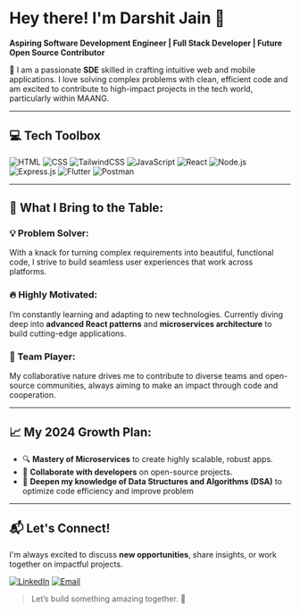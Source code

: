 # Hey there! I'm Darshit Jain 👋

**Aspiring Software Development Engineer | Full Stack Developer | Future Open Source Contributor**

🚀 I am a passionate **SDE** skilled in crafting intuitive web and mobile applications. I love solving complex problems with clean, efficient code and am excited to contribute to high-impact projects in the tech world, particularly within MAANG.

---

## 💻 Tech Toolbox

![HTML](https://img.shields.io/badge/HTML-E34F26?style=for-the-badge&logo=html5&logoColor=white)
![CSS](https://img.shields.io/badge/CSS-1572B6?style=for-the-badge&logo=css3&logoColor=white)
![TailwindCSS](https://img.shields.io/badge/TailwindCSS-06B6D4?style=for-the-badge&logo=tailwindcss&logoColor=white)
![JavaScript](https://img.shields.io/badge/JavaScript-F7DF1E?style=for-the-badge&logo=javascript&logoColor=black)
![React](https://img.shields.io/badge/React-61DAFB?style=for-the-badge&logo=react&logoColor=black)
![Node.js](https://img.shields.io/badge/Node.js-339933?style=for-the-badge&logo=nodedotjs&logoColor=white)
![Express.js](https://img.shields.io/badge/Express.js-000000?style=for-the-badge&logo=express&logoColor=white)
![Flutter](https://img.shields.io/badge/Flutter-02569B?style=for-the-badge&logo=flutter&logoColor=white)
![Postman](https://img.shields.io/badge/Postman-FF6C37?style=for-the-badge&logo=postman&logoColor=white)

---

## 🚀 What I Bring to the Table:

### 💡 Problem Solver:
With a knack for turning complex requirements into beautiful, functional code, I strive to build seamless user experiences that work across platforms.

### 🔥 Highly Motivated:
I’m constantly learning and adapting to new technologies. Currently diving deep into **advanced React patterns** and **microservices architecture** to build cutting-edge applications.

### 🌟 Team Player:
My collaborative nature drives me to contribute to diverse teams and open-source communities, always aiming to make an impact through code and cooperation.

<!--
---

## 🌟 Featured Projects:

### 1️⃣ [Expense Tracker: Track & Manage Finances Effortlessly 💸](https://github.com/your-repo)
**Tech:** React, Appwrite, Node.js  
A highly interactive, full-featured **expense management system** with authentication, real-time data syncing, and a sleek UI designed for user convenience.

### 2️⃣ [Project Name 2: Captivating One-liner](https://github.com/your-repo)
**Tech:** React, Node.js, Tailwind CSS  
Brief project description that highlights an exciting use case or problem solved.

**🛠️ More projects?** [Check them out here!](https://github.com/your-profile)
-->

---

## 📈 My 2024 Growth Plan:

- 🔍 **Mastery of Microservices** to create highly scalable, robust apps.
- 👥 **Collaborate with developers** on open-source projects.
- 🧠 **Deepen my knowledge of Data Structures and Algorithms (DSA)** to optimize code efficiency and improve problem

---
<!--
## 💼 Why Hire Me?

- ✅ **Proven Skills**: My project portfolio speaks for itself — I've built end-to-end solutions with cutting-edge tech.
- 🔄 **Agile Mindset**: I thrive in fast-paced environments and bring an agile approach to delivering high-quality software.
- 💬 **Excellent Communicator**: I believe in transparent, timely communication and enjoy working in collaborative teams.

---
-->

## 📬 Let's Connect!

I'm always excited to discuss **new opportunities**, share insights, or work together on impactful projects.

[![LinkedIn](https://img.shields.io/badge/LinkedIn-%230077B5.svg?style=for-the-badge&logo=linkedin&logoColor=white)](https://www.linkedin.com/in/djain9906)
[![Email](https://img.shields.io/badge/Email-D14836?style=for-the-badge&logo=gmail&logoColor=white)](mailto:darshitjain09092006@gmail.com)

> Let’s build something amazing together. 🚀
